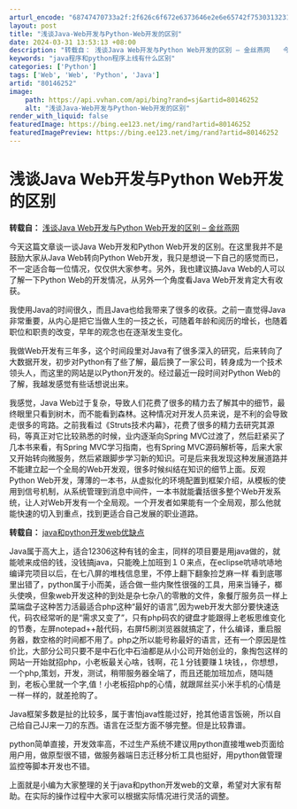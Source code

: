```yaml
---
arturl_encode: "68747470733a2f:2f626c6f672e6373646e2e6e65742f75303132313034323139:2f61727469636c652f64657461696c732f3830313436323532"
layout: post
title: "浅谈Java-Web开发与Python-Web开发的区别"
date: 2024-03-31 13:53:13 +08:00
description: "转载自： 浅谈Java Web开发与Python Web开发的区别 – 金丝燕网　　今天这篇文章谈一"
keywords: "java程序和python程序上线有什么区别"
categories: ['Python']
tags: ['Web', 'Web', 'Python', 'Java']
artid: "80146252"
image:
    path: https://api.vvhan.com/api/bing?rand=sj&artid=80146252
    alt: "浅谈Java-Web开发与Python-Web开发的区别"
render_with_liquid: false
featuredImage: https://bing.ee123.net/img/rand?artid=80146252
featuredImagePreview: https://bing.ee123.net/img/rand?artid=80146252
---
```


# 浅谈Java Web开发与Python Web开发的区别

**转载自：**
[浅谈Java Web开发与Python Web开发的区别 – 金丝燕网](http://swiftlet.net/archives/2454)

今天这篇文章谈一谈Java Web开发和Python Web开发的区别。在这里我并不是鼓励大家从Java Web转向Python Web开发，我只是想说一下自己的感觉而已，不一定适合每一位情况，仅仅供大家参考。另外，我也建议搞Java Web的人可以了解一下Python Web的开发情况，从另外一个角度看Java Web开发肯定大有收获。

我使用Java的时间很久，而且Java也给我带来了很多的收获。之前一直觉得Java非常重要，从内心是把它当做人生的一技之长，可随着年龄和阅历的增长，也随着职位和职责的改变，早年的观念也在逐渐发生变化。

我做Web开发有三年多，这个时间段里对Java有了很多深入的研究，后来转向了大数据开发，初步对Python有了些了解，最后换了一家公司，转身成为一个技术领头人，而这里的网站是以Python开发的。经过最近一段时间对Python Web的了解，我越发感觉有些话想说出来。

我感觉，Java Web过于复杂，导致人们花费了很多的精力去了解其中的细节，最终眼里只看到树木，而不能看到森林。这种情况对开发人员来说，是不利的会导致走很多的弯路。之前我看过《Struts技术内幕》，花费了很多的精力去研究其源码，等真正对它比较熟悉的时候，业内逐渐向Spring MVC过渡了，然后赶紧买了几本书来看，有Spring MVC学习指南，也有Spring MVC源码解析等，后来大家又开始转向微服务，然后紧跟脚步学习新的知识。可是后来我发现这种发展道路并不能建立起一个全局的Web开发观，很多时候纠结在知识的细节上面。反观Python Web开发，薄薄的一本书，从虚拟化的环境配置到框架介绍，从模板的使用到信号机制，从系统管理到消息中间件，一本书就能囊括很多整个Web开发系统，让人对Web开发有一个全局观。一个开发者如果能有一个全局观，那么他就能快速的切入到重点，找到更适合自己发展的职业道路。

**转载自：**
[java和python开发web优缺点](https://go.zbj.com/news/14144.html)

Java属于高大上，适合12306这种有钱的金主，同样的项目要是用java做的，就能唬来成倍的钱，没钱搞java，只能晚上加班到１０来点，在eclipse吭哧吭哧地编译完项目以后，在七八屏的堆栈信息里，不停上翻下翻象捡芝麻一样 看到底哪里出错了，python属于小而美，适合做一些内聚性很强的工具，用来当锤子，榔头使唤，但象web开发这种的到处是杂七杂八的零散的文件，象餐厅服务员一样上菜端盘子这种苦力活最适合php这种“最好的语言”,因为web开发大部分要快速迭代，码农经常听的是“需求又变了”，只有php码农的键盘才能跟得上老板思维变化的节奏，左屏notepad++敲代码，右屏f5刷浏览器就搞定了，什么编译，重启服务器，数空格的时间都不用了。php之所以能号称最好的语言，还有一个原因是性价比，大部分公司只要不是中石化中石油都是从小公司开始创业的，象掏包这样的网站一开始就招php，小老板最关心啥，钱啊，花１分钱要赚１块钱，，你想想，一个php,策划，开发，测试，稍带服务器全端了，而且还能加班加点，随叫随到，老板心里就一个字,值！小老板招php的心情，就跟屌丝买小米手机的心情是一样一样的，就差抢购了。

Java框架多数是扯的比较多，属于害怕java性能过好，抢其他语言饭碗，所以自己给自己JJ来一刀的东西。语言在泛型方面不够完整。但是比较靠谱。

python简单直接，开发效率高，不过生产系统不建议用python直接堆web页面给用户用，做原型很不错，做服务器端日志迁移分析工具也挺好，用python做管理监控等脚本开发也不错。

上面就是小编为大家整理的关于java和python开发web的文章，希望对大家有帮助。在实际的操作过程中大家可以根据实际情况进行灵活的调整。